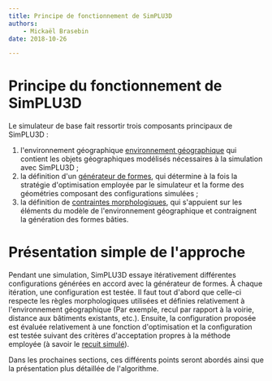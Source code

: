 ```yaml
---
title: Principe de fonctionnement de SimPLU3D
authors:
    - Mickaël Brasebin
date: 2018-10-26

---
```


# Principe du fonctionnement de SimPLU3D

Le simulateur de base fait ressortir trois composants principaux de SimPLU3D :

1. l'environnement géographique [environnement géographique](../envgeo/intro.md) qui contient les objets géographiques modélisés nécessaires à la simulation avec SimPLU3D ;
2. la définition d'un [générateur de formes](../generator/intro.md), qui détermine à la fois la stratégie d'optimisation employée par le simulateur et la forme des géométries composant des configurations simulées ;
3. la définition de [contraintes morphologiques](../rules/intro.md), qui s'appuient sur les éléments du modèle de l'environnement géographique et contraignent la génération des formes bâties.

# Présentation simple de l'approche

Pendant une simulation, SimPLU3D essaye itérativement différentes configurations générées en accord avec la générateur de formes. À chaque itération, une configuration est testée. Il faut tout d'abord que celle-ci respecte les règles morphologiques utilisées et définies relativement à l'environnement géographique (Par exemple, recul par rapport à la voirie, distance aux bâtiments existants, etc.). Ensuite, la configuration proposée est évaluée relativement à une fonction d'optimisation et la configuration est testée suivant des critères d'acceptation propres à la méthode employée (à savoir le [recuit simulé](https://fr.wikipedia.org/wiki/Recuit_simul%C3%A9)).

Dans les prochaines sections, ces différents points seront abordés ainsi que la présentation plus détaillée de l'algorithme.

